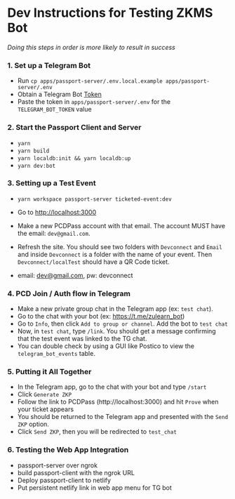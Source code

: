 # Dev Instructions for Testing ZKMS Bot

_Doing this steps in order is more likely to result in success_

### 1. Set up a Telegram Bot

- Run `cp apps/passport-server/.env.local.example apps/passport-server/.env`
- Obtain a Telegram Bot [Token](https://core.telegram.org/bots/tutorial#obtain-your-bot-token)
- Paste the token in `apps/passport-server/.env` for the `TELEGRAM_BOT_TOKEN` value

### 2. Start the Passport Client and Server

- `yarn`
- `yarn build`
- `yarn localdb:init && yarn localdb:up`
- `yarn dev:bot`

### 3. Setting up a Test Event

- `yarn workspace passport-server ticketed-event:dev`

- Go to [http://localhost:3000](http://localhost:3000)
- Make a new PCDPass account with that email. The account MUST have the email: `dev@gmail.com`.
- Refresh the site. You should see two folders with `Devconnect` and `Email` and inside `Devconnect` is a folder with the name of your event. Then `Devconnect/localTest` should have a QR Code ticket.

- email: dev@gmail.com, pw: devconnect

### 4. PCD Join / Auth flow in Telegram

- Make a new private group chat in the Telegram app (ex: `test chat`).
- Go to the chat with your bot (ex: https://t.me/zulearn_bot)
- Go to `Info`, then click `Add to group or channel`. Add the bot to `test chat`
- Now, in `test chat`, type `/link`. You should get a message confirming that the test event was linked to the TG chat.
- You can double check by using a GUI like Postico to view the `telegram_bot_events` table.

### 5. Putting it All Together

- In the Telegram app, go to the chat with your bot and type `/start`
- Click `Generate ZKP`
- Follow the link to PCDPass (http://localhost:3000) and hit `Prove` when your ticket appears
- You should be returned to the Telegram app and presented with the `Send ZKP` option.
- Click `Send ZKP`, then you will be redirected to `test_chat`

### 6. Testing the Web App Integration

- passport-server over ngrok
- build passport-client with the ngrok URL
- Deploy passport-client to netlify
- Put persistent netlify link in web app menu for TG bot
